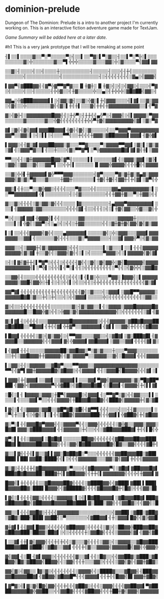 # dominion-prelude
Dungeon of The Dominion: Prelude is a intro to another project I'm currently working on.
This is an interactive fiction adventure game made for TextJam.

_Game Summary will be added here at a later date._

#h1 This is a very jank prototype that I will be remaking at some point

╢▌▒▒▌▒▒▒▒▓▒▒▀▒▀▒▒▒▒▒▀▒╣▒▒▌▒▒▀▓▒▌▀▒▓▒▒╢▒▒▌▀▒▀╬▒▌▒▒▒▒▒▒▒▒▒▓▒╬▒▒▒▒▒▒▒▓▒▒▀▌╬╬╬▒▒▒▒▒▓▒▒▒▓▓▒╬▒▓▒▒▒▒▀╣▓▓▌▓▓

▒▒▓▒╢▒▒▒▒╣▒▒╣▒▒▒▒╫▒▒▒▒▒▒▒▒▒▒╢▒▒▒▒▒╢▒▒▒╣╢╫╣▒▒▒▒▒▒▒▒▒▒▒▒▒▒╣▒▒▒▒▒▒▒▒▒▒▒╣▒▒▒▒▒▒▒▒▒▒▒▒╢▒╢╣╣╣╢╣╢╣▒▓▄▒╣▓▓▓╣

▌▓▓▀╢▓███▓▓╢╢▓▀╬▓▀▀▓▀▓▒▒▐▌╫▓╫▒▐▌╫▓▒╣▒╣▒╣▓▓▒╣▒▒▒╣▀▓▒╣▒▒▒▒╣▒▒╢▒▒▒▒▒╢╬╬▓▒▒╣╫▓▒▒▒▒▒╬▒▒▄▒╢╫╬╬╬▒▓█▓██╣▓▓▒╢

▓▓▄▒╬▓███▓▓▓▓▓▌▌▒╣▓▓▒▓╢▒▒▓▒╬▓▒▌╫╣▓▓▓▒▒▒▒╣▌▓▌▒▒▓▒▓▓▒╣▓╢▒▒╬▒▒▒▒▒▒▒▒▓╣╣▓▒▌╫╢╫▌▒▒▒▓╣╫╫╣╫▓▓▓▓▓▓▓▓▓▓▒▒▌╣▀▓

▓▒╣▓╬╢▒▓▓▓▓▓▓▓▓█▓▓╣╣▒╫╬▀▒╢╫╫╣╣▄╬▀▒╢▓▓▓╣▒╣▌▓▓▓▓▒▀▓▓▒▒▒▒▒▒▓▒▒▒▒▒▒▓▒▒╬▓╢╣╣╣╣╣╣╢╫╬╬▀╫▓╣▓▓▓▓▓▓▓▓▓╣▓▌▒▓▒▀▓

▓▌▒▓╣╣▓╣▓▓▌▓▓▓██▓▓▓▌╬▓╢╣▓╣▒▓▒▒▒▒▒╣▒▒▀▓▓▓▀▓▓▓▓▓▓▓▓▓▓▓▀▒▒▓▓▒▌▒╢▒▌▌▒╢▒▒▒▀▀╣▒▒╫╣╣╣╫▓▓▓▒▓██▓▓▓▓▌▓▓▓▌╢▓╬▓▌

▌▓▓▓▒╣╢▓▒▓▌▓▓▓██▓▓▓▒▓▒▒▒▀▀▓▒▒▒▒▀▒▓▓▓▓▀▀▓▓▌▒▓▒▌▒▓▒▓▒▓▌╣▒▓▓▓▀▓▒▒▌╢▒▒╫▒▒▒╣▓▒▀▀▓▀▌▒▀╬▓▓▓▓▓▓▓█▓▌▓▌▓╢╫▌▒▓▓

▀▀▒▒╣╢▒▓╫▓▓▓▓▓▓█▓▓╣▓▀╣▒▒▒▒▒▌▌▒▒▒▒▒▒▓▌╣▒▓▓▓▒▓▓▌▒▓╠▌▒▓▓╣▒▓▓▒▒▓╣▒▒▓▓▀▌▒▒╣╬╢▌▒▒▒▒▒▒▐▌▓▓▓╬▓▓▓▓╣╣╢╬█╣╣▓▓▓▓

▒▒▓▒╬╬▌╫▓▓▓▓▓▌▓╬▀▀▀▓▓▓▒▒▒▒▒▒▒╣▓▀▒▒▒▒▀▓▒▓╫▓▒▓▄▓▒▓▓▓▓▓▓╣▓▒▓▒▀▓▒▒▒▓▒▒▒▒╫▓▓╫▒▒▒▒▒▒▒▌╫▓╣╫▓╢╢▓▓╫╢╫╣▓▌▒▓▀╣╬

▓▓▒▌╣╫▒▒▀▒▒▓╬▓▓▒╢╣╢╣▒▒▒▀▓▒▒▒╣╣▒▒▒▒▒▓▓▄▓▓▓▓▓▓▓▓▓▒▌▒▒▀▀▓▓▓▓▓▓▓▌╬▌▒▒▒▒▒▒▒▒╢▒╢▓▒▒▒▒▒▒▒▒╣╣╫▓▓╫▓▒▒▀▒╫▓▓▒╣╢

▓▒▒▓▒╣╢╣╣▒▓▒▓▓▒▓╣╣╣▒▒▒▒▐▓▒▒▒▒▒▒▒▒▒╢▄▓▓▓▀▓▓▓▓▓▓▓▓▌▒▒▒▌╢▓▓▓▓▓▒▓▓▒▒▒▒▒▒▒▒╣╣╣╣▓▌╢▒▒╣╢╢▒╣▒▌╫▓╣▓▓▒▒╬▓▒▒▓╣╬

▀▒╣▒▒▓▌▓▓▌╬▓▓▓╣▌╣╣▒▒▒▒▒▒▓▓▒▒▒▒▒▒▒▒▒▒▒▓▓▓▓▓╫▒▒▒▒▒▒▒▒▒▒▌▒▌╬▓╣▒▓▓▀▒╢▒▄▒╣▒╣╣▒╫▓▓▒▒▒▒▒▒╣╣▒▓╫▓╫▓╣▓▓╣▓╣▓▒▓▓

▌▒▌▒▒╣╢╣▓▓▓▓╣▓╣╣▒▒▒▄▓▓▓▓▓▓▌▒▒▒▒▒▓╣▒╬▒▓▓▓▒▒▒▓▓▓▌▓▓▓▓▓▓▓▒▒▓▓▌╣▒▒▒▒▒▒▓╣╢╣╢▒▒▒▓▒▀▓▓▓▓▒▒▒╢▒▒▓▌▓▓▓╬▀▒╣▓▒▓▓

▓▓▓▒▒╣▒▓▓▓╫╣▓▒▓▓▓▓▓▓▒╣╣╣▒▒▒▒▒▒▒▒▌▒▓▒▒▒▌▒▒▌╢╣╣▓▓▓▓▓▓▓▓▓▓╣▓▒▓▌╫▒▒▓╣╣▒▓▓▓╢▓╢╣▒▌▒╣▒▒▒▒▀▓▓▓▒╣▒▌▓▓▓▓▓╣▓╣▓▌

▒╢▒▌▓╢▓╫╫╣▌▀▓▀▒╣╣╢▒╣╣╣╣╢▓╣╣▒▓╣▒▓╣▓▓╬▒▓╢█▓▓▓▓▓╣▓▓▓▓▓▓▓▓▓▓▓▓╢▌▒▀╬▌▒╢╣╣▌╣▀▒▌╣╢▒╣╣╢╣╣╣╣╣╣▒▀╣╣▒╣▓╬╬╣▒▓▓█▓

▒▒▓▓╣╢▒▒▒▒╣╣╣╣╣╣╣╣╣╣▒╣╣╣▒▌╣▌▓▒╬▒▒▒▀▓▓▒▐▓▓▓╣▒▌▓▓▓▓▓▓▓▓▓▒▓▓█╢▓▓╬▒╫▌╢▒╢▒╣╣▌▒╣▒▒╣╢▒╢╬╣╣╣╣╣╢╢╢╢╣╣╢╣╣╣▓▒▓▌

▓▓▀▓▌╢╣╢╣╣╢╣╣╢╣╫╣╣╣╢╣╣╣╣╢▓╣▒▓▒▒▒╣▒▓▓▓▌▒▓▓█▀▀▓▓▓▓▓▒▓▓▓▓▓█▓█▒▓▒▒╫╣▒╫╣▒▒╣▒╣╣▓▓▓▌▒▒▒▒▒╬▒╢╢╣╣╣╣╣╣╣╣╢▒▓▓▒▒

▓▒╣▒▒╢╣╣╣╣╢╣╣╣╣▒▒▒▒▒▒▒▓▒╢▓▒▓▓▒▒▌╣▒▓▓▓▓▒▓▓▓█▓▓▓▓▓█▓▓▓▓▓▓▓█▒▒█▓▓╬▓▒╣╣▒╬▓▓▒▓╣▓▓▓▓▓▓▓▓▓▓▓▓╣▒╣╣╣╣╣╣╣▒▓▌╣▓

▓▒▌▓▌╢▒╣╣╣╣▒▒▒▓▓▓▓▓▓▓█▓▓▓▓▓▓▓▓▒╣╣╣▓▓▓▓▓▒▓██▓█▓▓▓██▓█▓███▒▒▀█▓▓▌╣╫╣╣▓▌╬╫▓▀▒▒▓▓▓▓▓▓▌╣▓▌▌▒▒▓▓╣╫╣╣╣╣▓█▓▓

▌█▓▓▌╢╣╣╬╣▒▓▒╣▓▒▓▓╣▒╢▀▀▓▓▒▒▒▒▓▓▒▒╣▒▓█▓▌▒▓▒███▓█▌╢▓▓▓▓█▒▒▓▓▓▓▓▓╣╣╣▓▓▓▌▓╢╬▓▓▓▓▌▓▓█▓▓▓▌▒▓▓▒▒▓▓▌╣╣╢╣▓▌▓▒

▌╣▓▓▌╢╢╣▒▒▒▒▒▓▓▓▓▓██▒▓▓█▓▓▒▀▒▓▒▓▒▒▒╫▒▒▒▀▓▓▓▒▒▒▒▒▒▒▒▒╫╣▒▓▓█▓▓▓╫╫▓▓▓▓▓╣╢▓▒▓▓▓▓▀▒▒▓▓▓▓▒▒▓╣▒█▓▓▓▌╣╣╣▓▓▓▓

▌▒▓▓▒╢╣▒▓▓▓▓▓▒▒▓█▓▀▒▒▒▀▀▓▓▓▒▒▓▓▓▓▓▓▓▓▓▓▓▓▓▓▒▒▒▒▒▒▒▀▀╢╣▓▀▌▓▓╫▓▓▓▓▓█▓╣▓█▓▓▒╣╣▓▓▓▓▌╣╢▒▓▓▓█╣█▓▓▓▓╣╣╣▓▌▒▌

▌▓▓▓╢╫╣▓▓▓▌▒▒▓▓▌▒▒▓▓▓▓▌▌▒▒▒▓▓▌▀▓▓╣▓▓▓▓▓▓▓▒▓▒▀█▓██▀██▌╣▓▓╬╣▓▓▓▓▓▓▓▀╣╬▓██▒╣▓█▓▓▓█▓█▌╣▒█▓▓▌╣▓▓▓▓╢╫╣▌▌▓▌

▒█╣▒▌╢▐▓▓▓▓▒▓▓▓▒╫█▀╣▓▓▓▓█▒╣▓▓▓▌╢▒▀▀▓▀▒▓▒╣╣▓▓▒▒▒▌▌▒▒▒▒▌╣▒▒▒▓▓▌▀▒▒╣╢╣▓▓▓▓╢╫██▓▓█▓▓█▓╣╣███▓╣▓▓▓▓▓╫╣▓▒▓█

▌▓╣▒▌╣▒▓▓▓▓▒▓▓█▒▒▓█▀▓█▒▓█╣╣▓▀▀▌╣╣╣▒▒▒╣▒▒╢╢▓▒▒▒▒▒▌▒▒▀╣╫▒▒▌╣▒╬▓╣▒▌▒▌╣╣▓██▓╣▓▓▓▓▓███╣╢╬▓▓▌▌╬▓██▓╣╫╣▓█▓▓

▓▒▀▒▌╢╣▓▓▓█▓▀▓▓▓╢╣▒▓▓▓▓▀╣╣▒▓▓▓╣╣╣╣╣╢▒▓╬▓▒▒▓▓▓▒▓▓▓▒█▓█▌▓▓▓▒▓███▓▓▓▓▌╣╢▓▓▓▓▓▒╫╣▒▒╣╣▒▓██▓▓▓███▓▌╫╢╣▌█╣╬

▓▀▒▌▌╢╢▒▓▓▓▓▌▒█▓█▓▌▒▒▒▒▒▒██▓▓╣╣╣╣╣╣╣▓██▓▓▓██▓▓███▌██▓▌█▓▓▓▓▓██▓▓█▓▓╣╣╢▒▓▓╣█▓██▓▓▓▓▓█▓╣█▓▒▒▓▓╢╣╣╢▓█╫╣

▓▒▒▌▓╢╣╢╣▌▓▒▒▓▌▌▓▓▒█▓██▓█▒▀▒▒▒╣╣╣╣╣╣▓▓██▓▓▓██▒▓██▌███▌▌██▌▓▓██▒████╣╣▌▒╣╣╣▓▓▓▓▓▓▒▒▒▓▓▒▓╢▓▓▌╫╣╣╣▓▓▓▓▓

▓▒▓▒╢╢╣╢╫╣▓█▓▓▓▓▓▓▓▓▒▀▒▒▒╣╣▓█▓▓▓▓▓▀╣▒▓█▓▌▓██▓▓▓█▓▌███▓█▓█▓▓▓██▒███▓╫╣▌▓██▓▓▓╣╣╫╫╣▌▓▓▓▓▓▓▓╣╣╣╬╢╫▓▓▓▌▓

█▓▓╢▌╫╢╣╢╣╢▒▒▓█▓▓▓▓██▓╣╣╣╣▒▓████▓▓╣╣▓███▌▓██▌▌███▌█▓▓▓▓██▓▒███▌█▓▓▓╣╣▓█████▓╢╢╣╣▓█▓▓▓█▓╫╣█▓▒╣╣╣▓▓▒█▌

▌▓╣▒▌╢╣╢╢▓▓▒╣╣╣╣▒▓▓▓▓▓▒▌▒╣▌█▓██▓▓▓▓▌▒▓█▓▓▓██▓▌███▓▓██▓▓▓█▓╣▓██▓▓▓█▓▓▓▓██▓███▌▓▒███▒▓▓╣╣╣▓▓█▓▒╢╣▓▓╣▒█

▓▓▒▒▌╣╣╣▓▓█▓▒╢╢╣╣▓▓▓▓▓▓▓▒▒▒▒▒▒▒▒▒▒▒╣▓▓██▌▒▓██▒▓██▓▒▓█▓▒███╣███▌▓▓██╢▒▀▒▒▒▒▒▒▒╣▓██▓▓▌╣╫▒▓▓▓▌█▓╣╣▓╠▓▓█

▓╫▓▌▌╢╢▓▓▌█▓▓▒╣╣╣╣╣╣▓██▓▓▓▒╢╣╣╣╢▒▓▒╣▒██▓▓╬███▓▓██▓▓██▓▓███▒██▓▓▒██▓▌▒╣▒╢╣╣╣╣╫▒▓▓█▓╣╣╢╣▒▓▓▓▓╣▓▌╣▓▓╢▓█

▌▒▒▓▌╢╫▌▓╣▓▓▓╣╢╣╫╢╫╣╣▒▓▒▒▒▓╢╣╢╢▒▓▓▒╣▒▓▓▓▓▒▒▓█▓▓██████▓▓██▌▓███╣▒▓█▓▒▒▓▓▌╣╣╣╫╣▓▒▒▓▓▓▓╢▓▓▓▓▓█╣▓▓╢╬▓▓▓╬

▓╣▓▓▌╣▒█▌╣▓▌▓▓▓▒╣╢╣╣╢╣╣▓▒▒▓▌╣╣▒█▓▒▒╣╣▓▓██▓▒▓███▒▓██▓▓╣█▓▒▓██▓▓╣██▓▓╣╣▒▓▓╣╢╣╫▒▒▒▓▓▒╣╢╣╣▒▓▓╣▓╣╣▓▓╫▓█▓▒

▓▓╣▓▒╣▓▓▒▒▐▓▒▓▒╣╣╢╣╢╣╣╢▒▓▓▓▓╣╣▒████▓▒▒▒▓█▓▓╢╢███▓▓▓▓█▓▓▓▓██▓▌╣▓█▓▓╣▓█▓▓█▀╢╢╣▓▓▓▓▌╣╢╫╣╣█▓▓╣█▌▓▓▓╫▓█▓╣

▌▓▀▓▒╣▌▓▒▓╣█▓╣▓▓╣╣╣╫╣╢╣▓██▓▒╢╣╣▒▓▓▓╣╢╢╣▓▓██▓▓▌▀▓████▓▓▓▓▓█▓╬▓▓██▒▒╣╣▓▓█▓╢╢╣╣▓██▓▓╢╣╣╫██╫▓╣▓▓▓╢▓▓▓▓▓▓

                                                                                                    
